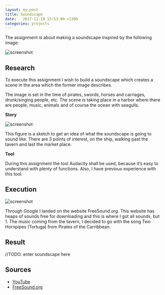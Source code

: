 ```yaml
---
layout: my_post
title: Soundscape
date:   2017-11-10 13:53:00 +1300
categories: projects
---
```


The assignment is about making a soundscape inspired by the following image: 

![screenshot]({{site.url}}\assets\soundscape\screenshots\pirate-town-and-pirate-ship.jpg)

## Research

To execute this assignment I wish to build a soundscape which creates a scene in the area which the former image describes. 

The image is set in the time of pirates, swords, horses and carriages, drunk/singing people, etc. The scene is taking place in a harbor where there are people, music, animals and of course the ocean with seagulls. 

**Story**

![screenshot]({{site.url}}\assets\soundscape\screenshots\SoundPath.jpg)

This figure is a sketch to get an idea of what the soundscape is going to sound like. There are 3 points of interest, on the ship, walking past the tavern and last the market place. 

**Tool**

During this assignment the tool Audacity shall be used, because it’s easy to understand with plenty of functions. Also, I have previous experience with this tool. 

## Execution

![screenshot]({{site.url}}\assets\soundscape\screenshots\Screenshot.png)

Through Google I landed on the website FreeSound.org. This website has heaps of sounds free for downloading and this is where I got all sounds, but 1. The music coming from the tavern, I decided to go with the song Two Hornpipes (Tortuga) from Pirates of the Carribbean. 

## Result

//TODO: enter soundscape here

## Sources

* [YouTube](https://www.youtube.com/watch?v=4WCdeltSsyM)
* [FreeSound.org](http://freesound.org/)